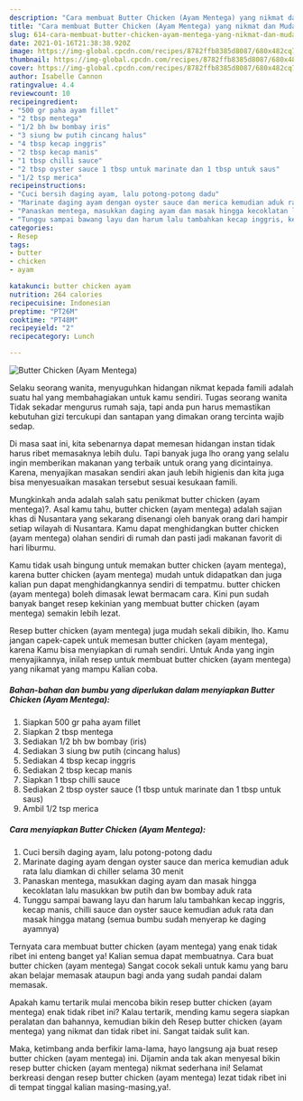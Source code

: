 ```yaml
---
description: "Cara membuat Butter Chicken (Ayam Mentega) yang nikmat dan Mudah Dibuat"
title: "Cara membuat Butter Chicken (Ayam Mentega) yang nikmat dan Mudah Dibuat"
slug: 614-cara-membuat-butter-chicken-ayam-mentega-yang-nikmat-dan-mudah-dibuat
date: 2021-01-16T21:38:38.920Z
image: https://img-global.cpcdn.com/recipes/8782ffb8385d8087/680x482cq70/butter-chicken-ayam-mentega-foto-resep-utama.jpg
thumbnail: https://img-global.cpcdn.com/recipes/8782ffb8385d8087/680x482cq70/butter-chicken-ayam-mentega-foto-resep-utama.jpg
cover: https://img-global.cpcdn.com/recipes/8782ffb8385d8087/680x482cq70/butter-chicken-ayam-mentega-foto-resep-utama.jpg
author: Isabelle Cannon
ratingvalue: 4.4
reviewcount: 10
recipeingredient:
- "500 gr paha ayam fillet"
- "2 tbsp mentega"
- "1/2 bh bw bombay iris"
- "3 siung bw putih cincang halus"
- "4 tbsp kecap inggris"
- "2 tbsp kecap manis"
- "1 tbsp chilli sauce"
- "2 tbsp oyster sauce 1 tbsp untuk marinate dan 1 tbsp untuk saus"
- "1/2 tsp merica"
recipeinstructions:
- "Cuci bersih daging ayam, lalu potong-potong dadu"
- "Marinate daging ayam dengan oyster sauce dan merica kemudian aduk rata lalu diamkan di chiller selama 30 menit"
- "Panaskan mentega, masukkan daging ayam dan masak hingga kecoklatan lalu masukkan bw putih dan bw bombay aduk rata"
- "Tunggu sampai bawang layu dan harum lalu tambahkan kecap inggris, kecap manis, chilli sauce dan oyster sauce kemudian aduk rata dan masak hingga matang (semua bumbu sudah menyerap ke daging ayamnya)"
categories:
- Resep
tags:
- butter
- chicken
- ayam

katakunci: butter chicken ayam 
nutrition: 264 calories
recipecuisine: Indonesian
preptime: "PT26M"
cooktime: "PT48M"
recipeyield: "2"
recipecategory: Lunch

---
```



![Butter Chicken (Ayam Mentega)](https://img-global.cpcdn.com/recipes/8782ffb8385d8087/680x482cq70/butter-chicken-ayam-mentega-foto-resep-utama.jpg)

Selaku seorang wanita, menyuguhkan hidangan nikmat kepada famili adalah suatu hal yang membahagiakan untuk kamu sendiri. Tugas seorang  wanita Tidak sekadar mengurus rumah saja, tapi anda pun harus memastikan kebutuhan gizi tercukupi dan santapan yang dimakan orang tercinta wajib sedap.

Di masa  saat ini, kita sebenarnya dapat memesan hidangan instan tidak harus ribet memasaknya lebih dulu. Tapi banyak juga lho orang yang selalu ingin memberikan makanan yang terbaik untuk orang yang dicintainya. Karena, menyajikan masakan sendiri akan jauh lebih higienis dan kita juga bisa menyesuaikan masakan tersebut sesuai kesukaan famili. 



Mungkinkah anda adalah salah satu penikmat butter chicken (ayam mentega)?. Asal kamu tahu, butter chicken (ayam mentega) adalah sajian khas di Nusantara yang sekarang disenangi oleh banyak orang dari hampir setiap wilayah di Nusantara. Kamu dapat menghidangkan butter chicken (ayam mentega) olahan sendiri di rumah dan pasti jadi makanan favorit di hari liburmu.

Kamu tidak usah bingung untuk memakan butter chicken (ayam mentega), karena butter chicken (ayam mentega) mudah untuk didapatkan dan juga kalian pun dapat menghidangkannya sendiri di tempatmu. butter chicken (ayam mentega) boleh dimasak lewat bermacam cara. Kini pun sudah banyak banget resep kekinian yang membuat butter chicken (ayam mentega) semakin lebih lezat.

Resep butter chicken (ayam mentega) juga mudah sekali dibikin, lho. Kamu jangan capek-capek untuk memesan butter chicken (ayam mentega), karena Kamu bisa menyiapkan di rumah sendiri. Untuk Anda yang ingin menyajikannya, inilah resep untuk membuat butter chicken (ayam mentega) yang nikamat yang mampu Kalian coba.

<!--inarticleads1-->

##### Bahan-bahan dan bumbu yang diperlukan dalam menyiapkan Butter Chicken (Ayam Mentega):

1. Siapkan 500 gr paha ayam fillet
1. Siapkan 2 tbsp mentega
1. Sediakan 1/2 bh bw bombay (iris)
1. Sediakan 3 siung bw putih (cincang halus)
1. Sediakan 4 tbsp kecap inggris
1. Sediakan 2 tbsp kecap manis
1. Siapkan 1 tbsp chilli sauce
1. Sediakan 2 tbsp oyster sauce (1 tbsp untuk marinate dan 1 tbsp untuk saus)
1. Ambil 1/2 tsp merica




<!--inarticleads2-->

##### Cara menyiapkan Butter Chicken (Ayam Mentega):

1. Cuci bersih daging ayam, lalu potong-potong dadu
1. Marinate daging ayam dengan oyster sauce dan merica kemudian aduk rata lalu diamkan di chiller selama 30 menit
1. Panaskan mentega, masukkan daging ayam dan masak hingga kecoklatan lalu masukkan bw putih dan bw bombay aduk rata
1. Tunggu sampai bawang layu dan harum lalu tambahkan kecap inggris, kecap manis, chilli sauce dan oyster sauce kemudian aduk rata dan masak hingga matang (semua bumbu sudah menyerap ke daging ayamnya)




Ternyata cara membuat butter chicken (ayam mentega) yang enak tidak ribet ini enteng banget ya! Kalian semua dapat membuatnya. Cara buat butter chicken (ayam mentega) Sangat cocok sekali untuk kamu yang baru akan belajar memasak ataupun bagi anda yang sudah pandai dalam memasak.

Apakah kamu tertarik mulai mencoba bikin resep butter chicken (ayam mentega) enak tidak ribet ini? Kalau tertarik, mending kamu segera siapkan peralatan dan bahannya, kemudian bikin deh Resep butter chicken (ayam mentega) yang nikmat dan tidak ribet ini. Sangat taidak sulit kan. 

Maka, ketimbang anda berfikir lama-lama, hayo langsung aja buat resep butter chicken (ayam mentega) ini. Dijamin anda tak akan menyesal bikin resep butter chicken (ayam mentega) nikmat sederhana ini! Selamat berkreasi dengan resep butter chicken (ayam mentega) lezat tidak ribet ini di tempat tinggal kalian masing-masing,ya!.

